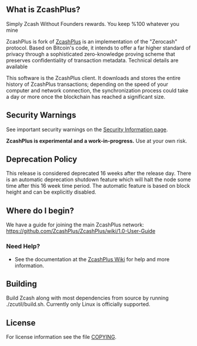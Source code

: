 
What is ZcashPlus?
--------------
Simply Zcash Without Founders rewards. You keep %100 whatever you mine

ZcashPlus is fork of [ZcashPlus](http://www.zcashplus.org/) is an implementation of the "Zerocash" protocol.
Based on Bitcoin's code, it intends to offer a far higher standard of privacy
through a sophisticated zero-knowledge proving scheme that preserves
confidentiality of transaction metadata. Technical details are available


This software is the ZcashPlus client. It downloads and stores the entire history
of ZcashPlus transactions; depending on the speed of your computer and network
connection, the synchronization process could take a day or more once the
blockchain has reached a significant size.

Security Warnings
-----------------

See important security warnings on the
[Security Information page](http://www.zcashplus.org/support/security/).

**ZcashPlus is experimental and a work-in-progress.** Use at your own risk.

Deprecation Policy
------------------

This release is considered deprecated 16 weeks after the release day. There
is an automatic deprecation shutdown feature which will halt the node some
time after this 16 week time period. The automatic feature is based on block
height and can be explicitly disabled.

Where do I begin?
-----------------
We have a guide for joining the main ZcashPlus network:
https://github.com/ZcashPlus/ZcashPlus/wiki/1.0-User-Guide

### Need Help?

* See the documentation at the [ZcashPlus Wiki](https://github.com/ZcashPlus/ZcashPlus/wiki)
  for help and more information.


Building
--------

Build Zcash along with most dependencies from source by running
./zcutil/build.sh. Currently only Linux is officially supported.

License
-------

For license information see the file [COPYING](COPYING).
